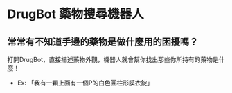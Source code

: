 # DrugBot 藥物搜尋機器人
## 常常有不知道手邊的藥物是做什麼用的困擾嗎？
打開DrugBot，直接描述藥物外觀，機器人就會幫你找出那些你所持有的藥物是什麼！
* Ex: 「我有一顆上面有一個P的白色圓柱形膜衣錠」
